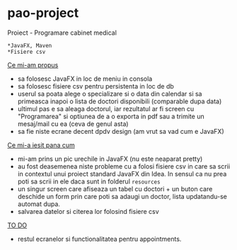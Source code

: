 # pao-project

Proiect - Programare cabinet medical

    *JavaFX, Maven
    *Fisiere csv   

<u>Ce mi-am propus</u>

- sa folosesc JavaFX in loc de meniu in consola
- sa folosesc fisiere csv pentru persistenta in loc de db
- userul sa poata alege o specializare si o data din calendar si sa primeasca inapoi o lista de doctori disponibili (comparable dupa data)
- ultimul pas e sa aleaga doctorul, iar rezultatul ar fi screen cu "Programarea" si optiunea de a o exporta in pdf sau a trimite un mesaj/mail cu ea (ceva de genul asta)
- sa fie niste ecrane decent dpdv design (am vrut sa vad cum e JavaFX)

<u>Ce mi-a iesit pana cum</u>

- mi-am prins un pic urechile in JavaFX (nu este neaparat pretty)
- au fost deasemenea niste probleme cu a folosi fisiere csv in care sa scrii in contextul unui proiect standard JavaFX din Idea. In sensul ca nu prea poti sa scrii in ele daca sunt in folderul `resources`
- un singur screen care afiseaza un tabel cu doctori + un buton care deschide un form prin care poti sa adaugi un doctor, lista updatandu-se automat dupa.
- salvarea datelor si citerea lor folosind fisiere csv

<u>TO DO</u>

- restul ecranelor si functionalitatea pentru appointments.
